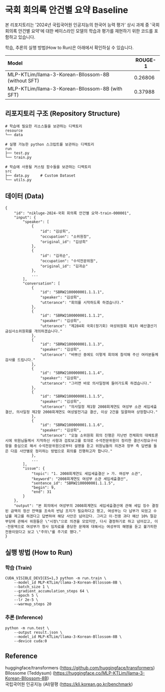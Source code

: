# 국회 회의록 안건별 요약 Baseline
본 리포지토리는 '2024년 국립국어원 인공지능의 한국어 능력 평가' 상시 과제 중 '국회 회의록 안건별 요약'에 대한 베이스라인 모델의 학습과 평가를 재현하기 위한 코드를 포함하고 있습니다.  

학습, 추론의 실행 방법(How to Run)은 아래에서 확인하실 수 있습니다.   

|Model|ROUGE-1|
|:---|---|
|MLP-KTLim/llama-3-Korean-Bllossom-8B (without SFT)|0.26806|
|MLP-KTLim/llama-3-Korean-Bllossom-8B (with SFT)|0.37988|

## 리포지토리 구조 (Repository Structure)
```
# 학습에 필요한 리소스들을 보관하는 디렉토리
resource
└── data

# 실행 가능한 python 스크립트를 보관하는 디렉토리
run
├── test.py
└── train.py

# 학습에 사용될 커스텀 함수들을 보관하는 디렉토리
src
├── data.py     # Custom Dataset
└── utils.py
```

## 데이터 (Data)
```
{
    "id": "nikluge-2024-국회 회의록 안건별 요약-train-000001",
    "input": {
        "speaker": [
            {
                "id": "김상희",
                "occupation": "소위원장",
                "original_id": "김상희"
            },
            {
                "id": "김귀순",
                "occupation": "수석전문위원",
                "original_id": "김귀순"
            },
            ...
        ],
        "conversation": [
            {
                "id": "SBRW2100000001.1.1.1",
                "speaker": "김상희",
                "utterance": "회의를 시작하도록 하겠습니다."
            },
            {
                "id": "SBRW2100000001.1.1.2",
                "speaker": "김상희",
                "utterance": "제284회 국회(정기회) 여성위원회 제1차 예산결산기금심사소위원회를 개의하겠습니다."
            },
            {
                "id": "SBRW2100000001.1.1.3",
                "speaker": "김상희",
                "utterance": "바쁘신 중에도 이렇게 회의에 참석해 주신 여러분들께 감사를 드립니다."
            },
            {
                "id": "SBRW2100000001.1.1.4",
                "speaker": "김상희",
                "utterance": "그러면 바로 의사일정에 들어가도록 하겠습니다."
            },
            {
                "id": "SBRW2100000001.1.1.5",
                "speaker": "김상희",
                "utterance": "의사일정 제1항 2008회계연도 여성부 소관 세입세출결산, 의사일정 제2항 2008회계연도 여성발전기금 결산, 이상 2건을 일괄하여 상정합니다."
            },
            {
                "id": "SBRW2100000001.1.1.6",
                "speaker": "김상희",
                "utterance": "오늘 소위원회 회의 진행은 지난번 전체회의 대체토론 시에 위원님들께서 지적하신 사항과 검토보고를 토대로 수석전문위원이 정리한 결산시정요구사항을 중심으로 해서 수석전문위원으로부터 설명을 듣고 위원님들의 의견과 정부 측 답변을 들은 다음 사안별로 정리하는 방법으로 회의를 진행하고자 합니다."
            },
            ...
        ],
        "issue": {
            "topic": "1. 2008회계연도 세입세출결산 > 가. 여성부 소관",
            "keyword": "2008회계연도 여성부 소관 세입세출결산",
            "sentence_id": "SBRW2100000001.1.1.5",
            "begin": 9,
            "end": 31
        }
    },
    "output": "본 회의에서 여성부의 2008회계연도 세입세출결산에 관해 세입 징수 결정된 금액의 정산 잔액을 조속히 반납 조치가 필요하다고 했고, 여성부는 다 납부가 되었고 수납률 제고를 하겠다고 답변하여 해당 사안은 넘어갔다. 그리고 이·전용 과다 예산 10% 절감 부당에 관해서 위원들은 \"시정\"으로 의견을 모았지만, 다시 결정하기로 하고 넘어갔고, 이·전용액으로 여성부가 청사 임차료를 충당한 문제에 대해서는 여성부의 해명을 듣고 불가피한 전용이었다고 보고 \"주의\"를 주기로 했다."
}
```

## 실행 방법 (How to Run)
### 학습 (Train)
```
CUDA_VISIBLE_DEVICES=1,3 python -m run.train \
    --model_id MLP-KTLim/llama-3-Korean-Bllossom-8B \
    --batch_size 1 \
    --gradient_accumulation_steps 64 \
    --epoch 5 \
    --lr 2e-5 \
    --warmup_steps 20
```

### 추론 (Inference)
```
python -m run.test \
    --output result.json \
    --model_id MLP-KTLim/llama-3-Korean-Bllossom-8B \
    --device cuda:0
```

## Reference

huggingface/transformers (https://github.com/huggingface/transformers)  
Bllossome (Teddysum) (https://huggingface.co/MLP-KTLim/llama-3-Korean-Bllossom-8B)  
국립국어원 인공지능 (AI)말평 (https://kli.korean.go.kr/benchmark)  
